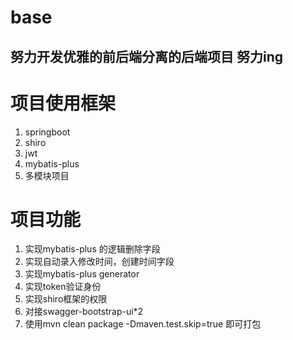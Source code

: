 # base
## 努力开发优雅的前后端分离的后端项目 努力ing
# 项目使用框架
  1. springboot
  2. shiro
  3. jwt
  4. mybatis-plus
  5. 多模块项目
# 项目功能
  1. 实现mybatis-plus 的逻辑删除字段
  2. 实现自动录入修改时间，创建时间字段
  3. 实现mybatis-plus generator
  4. 实现token验证身份
  5. 实现shiro框架的权限
  6. 对接swagger-bootstrap-ui*2
  7. 使用mvn clean package -Dmaven.test.skip=true 即可打包

